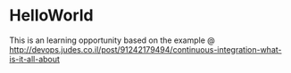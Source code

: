 HelloWorld 
==========
This is an learning opportunity based on the example @ http://devops.judes.co.il/post/91242179494/continuous-integration-what-is-it-all-about
